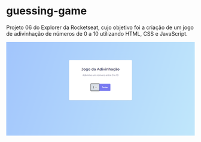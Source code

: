 # guessing-game

Projeto 06 do Explorer da Rocketseat, cujo objetivo foi a criação de um jogo de adivinhação de números de 0 a 10 utilizando HTML, CSS e JavaScript.

![Projeto "Guessing Game"](https://github.com/madalena-rocha/guessing-game/blob/main/assets/guessing-game.png)

